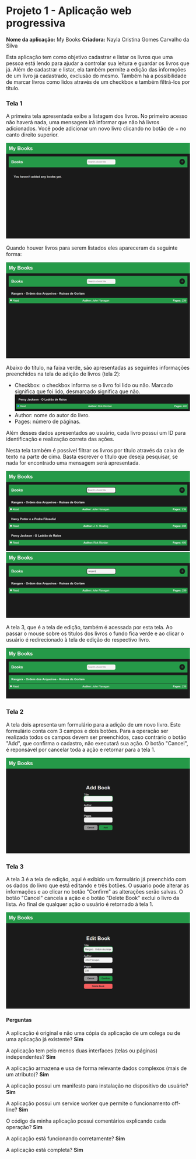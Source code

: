 # Projeto 1 - Aplicação web progressiva

**Nome da aplicação:** My Books
**Criadora:** Nayla Cristina Gomes Carvalho da Silva

Esta aplicação tem como objetivo cadastrar e listar os livros que uma pessoa está lendo para ajudar a controlar sua leitura e guardar os livros que já. Além de cadastrar e listar, ela também permite a edição das informções de um livro já cadastrado, exclusão do mesmo. Também há a possibilidade de marcar livros como lidos através de um checkbox e também filtrá-los por título.

### Tela 1

A primeira tela apresentada exibe a listagem dos livros. No primeiro acesso não haverá nada, uma mensagem irá informar que não há livros adicionados. Você pode adicionar um novo livro clicando no botão de + no canto direito superior.

![Tela 1](/images/tela1.png)

Quando houver livros para serem listados eles apareceram da seguinte forma:

![Tela 1](/images/tela1-listagem.png)

Abaixo do título, na faixa verde, são apresentadas as seguintes informações preenchidos na tela de adição de livros (tela 2):

- Checkbox: o checkbox informa se o livro foi lido ou não. Marcado significa que foi lido, desmarcado significa que não.
  ![Tela 1 - Livro lido](/images/tela1-livrolido.png)
- Author: nome do autor do livro.
- Pages: número de páginas.

Além desses dados apresentados ao usuário, cada livro possui um ID para identificação e realização correta das ações.

Nesta tela também é possível filtrar os livros por título através da caixa de texto na parte de cima. Basta escrever o título que deseja pesquisar, se nada for encontrado uma mensagem será apresentada.

![Tela 1 - Pesquisando](/images/tela1-search1.png)
![Tela 1 - Pesquisado](/images/tela1-search2.png)

A tela 3, que é a tela de edição, também é acessada por esta tela. Ao passar o mouse sobre os títulos dos livros o fundo fica verde e ao clicar o usuário é redirecionado à tela de edição do respectivo livro.

![Tela 1 - Acessando tela 3](/images/tela3-acesso.png)

### Tela 2

A tela dois apresenta um formulário para a adição de um novo livro. Este formulário conta com 3 campos e dois botões. Para a operação ser realizada todos os campos devem ser preenchidos, caso contrário o botão "Add", que confirma o cadastro, não executará sua ação. O botão "Cancel", é reponsável por cancelar toda a ação e retornar para a tela 1.

![Tela 2](/images/tela2.png)

### Tela 3

A tela 3 é a tela de edição, aqui é exibido um formulário já preenchido com os dados do livro que está editando e três botões. O usuario pode alterar as informações e ao clicar no botão "Confirm" as alterações serão salvas. O botão "Cancel" cancela a ação e o botão "Delete Book" exclui o livro da lista. Ao final de qualquer ação o usuário é retornado à tela 1.

![Tela 3](/images/tela3-edit.png)

#### Perguntas

A aplicação é original e não uma cópia da aplicação de um colega ou de uma aplicação já existente?
**Sim**

A aplicação tem pelo menos duas interfaces (telas ou páginas) independentes?
**Sim**

A aplicação armazena e usa de forma relevante dados complexos (mais de um atributo)?
**Sim**

A aplicação possui um manifesto para instalação no dispositivo do usuário?
**Sim**

A aplicação possui um service worker que permite o funcionamento off-line?
**Sim**

O código da minha aplicação possui comentários explicando cada operação?
**Sim**

A aplicação está funcionando corretamente?
**Sim**

A aplicação está completa?
**Sim**
